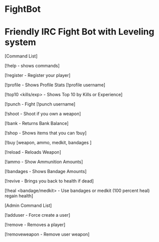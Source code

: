 # FightBot

# Friendly IRC Fight Bot with Leveling system

[Command List]


[!help - shows commands]

[!register - Register your player]

[!profile - Shows Profile Stats [!profile username]

[!top10 <kills/exp> - Shows Top 10 by Kills or Experience]

[!punch <enemy> - Fight [!punch username]

[!shoot <enemy> - Shoot if you own a weapon]

[!bank - Returns Bank Balance]

[!shop - Shows items that you can !buy]

[!buy <item> [weapon, ammo, medkit, bandages <amount>]

[!reload - Reloads Weapon]

[!ammo - Show Ammunition Amounts]

[!bandages - Shows Bandage Amounts]

[!revive - Brings you back to health if dead]

[!heal <bandage/medkit> - Use bandages or medkit (100 percent heal) regain health]



[Admin Command List]

[!adduser <user> - Force create a user]

[!remove <user> - Removes a player]

[!removeweapon <user> - Remove user weapon]
